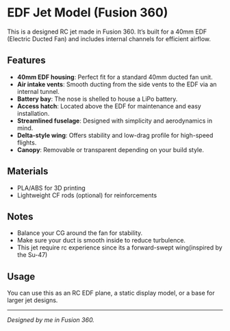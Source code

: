 # EDF Jet Model (Fusion 360)

This is a designed RC jet made in Fusion 360. It’s built for a 40mm EDF (Electric Ducted Fan) and includes internal channels for efficient airflow.

## Features

- **40mm EDF housing**: Perfect fit for a standard 40mm ducted fan unit.
- **Air intake vents**: Smooth ducting from the side vents to the EDF via an internal tunnel.
- **Battery bay**: The nose is shelled to house a LiPo battery.
- **Access hatch**: Located above the EDF for maintenance and easy installation.
- **Streamlined fuselage**: Designed with simplicity and aerodynamics in mind.
- **Delta-style wing**: Offers stability and low-drag profile for high-speed flights.
- **Canopy**: Removable or transparent depending on your build style.

## Materials
- PLA/ABS for 3D printing 
- Lightweight CF rods (optional) for reinforcements

## Notes

- Balance your CG around the fan for stability.
- Make sure your duct is smooth inside to reduce turbulence.
- This jet require rc experience since its a forward-swept wing(inspired by the Su-47)

## Usage

You can use this as an RC EDF plane, a static display model, or a base for larger jet designs.

---

*Designed by me in Fusion 360.*
